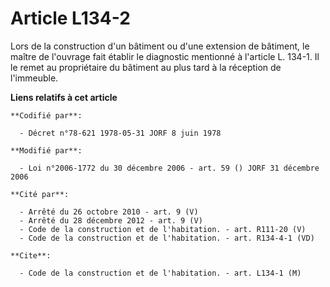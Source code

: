 # Article L134-2

Lors de la construction d'un bâtiment ou d'une extension de bâtiment, le maître de l'ouvrage fait établir le diagnostic
mentionné à l'article L. 134-1. Il le remet au propriétaire du bâtiment au plus tard à la réception de l'immeuble.

**Liens relatifs à cet article**

	**Codifié par**:

	  - Décret n°78-621 1978-05-31 JORF 8 juin 1978

	**Modifié par**:

	  - Loi n°2006-1772 du 30 décembre 2006 - art. 59 () JORF 31 décembre 2006

	**Cité par**:

	  - Arrêté du 26 octobre 2010 - art. 9 (V)
	  - Arrêté du 28 décembre 2012 - art. 9 (V)
	  - Code de la construction et de l'habitation. - art. R111-20 (V)
	  - Code de la construction et de l'habitation. - art. R134-4-1 (VD)

	**Cite**:

	  - Code de la construction et de l'habitation. - art. L134-1 (M)
